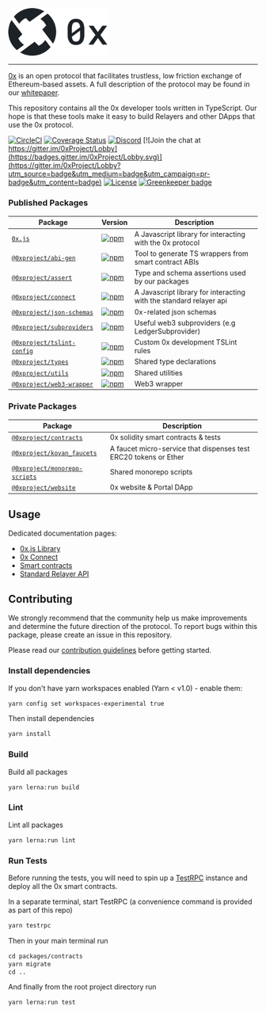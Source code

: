 <img src="https://github.com/0xProject/branding/blob/master/0x_Black_CMYK.png" width="200px" >

---

[0x][website-url] is an open protocol that facilitates trustless, low friction exchange of Ethereum-based assets. A full description of the protocol may be found in our [whitepaper][whitepaper-url].

This repository contains all the 0x developer tools written in TypeScript. Our hope is that these tools make it easy to build Relayers and other DApps that use the 0x protocol.

[website-url]: https://0xproject.com/
[whitepaper-url]: https://0xproject.com/pdfs/0x_white_paper.pdf

[![CircleCI](https://circleci.com/gh/0xProject/0x.js.svg?style=svg&circle-token=61bf7cd8c9b4e11b132089dfcffdd1be277d1e0c)](https://circleci.com/gh/0xProject/0x.js)
[![Coverage Status](https://coveralls.io/repos/github/0xProject/0x.js/badge.svg?branch=master&t=fp0cXD)](https://coveralls.io/github/0xProject/0x.js?branch=master)
[![Discord](https://img.shields.io/badge/chat-rocket.chat-yellow.svg?style=flat)](https://chat.0xproject.com)
[![Join the chat at https://gitter.im/0xProject/Lobby](https://badges.gitter.im/0xProject/Lobby.svg)](https://gitter.im/0xProject/Lobby?utm_source=badge&utm_medium=badge&utm_campaign=pr-badge&utm_content=badge)
[![License](https://img.shields.io/badge/License-Apache%202.0-blue.svg)](https://opensource.org/licenses/Apache-2.0)
[![Greenkeeper badge](https://badges.greenkeeper.io/0xProject/0x.js.svg?token=7c22e5c72acf39d3ead8d29c5d9bb38f9096df3e643024dcedd53ab732847be1&ts=1496426342666)](https://greenkeeper.io/)

### Published Packages

| Package                                               | Version                                                                                                                     | Description                                                        |
| ----------------------------------------------------- | --------------------------------------------------------------------------------------------------------------------------- | ------------------------------------------------------------------ |
| [`0x.js`](/packages/0x.js)                            | [![npm](https://img.shields.io/npm/v/0x.js.svg)](https://www.npmjs.com/package/0x.js)                                       | A Javascript library for interacting with the 0x protocol          |
| [`@0xproject/abi-gen`](/packages/abi-gen)             | [![npm](https://img.shields.io/npm/v/@0xproject/abi-gen.svg)](https://www.npmjs.com/package/@0xproject/abi-gen)             | Tool to generate TS wrappers from smart contract ABIs              |
| [`@0xproject/assert`](/packages/assert)               | [![npm](https://img.shields.io/npm/v/@0xproject/assert.svg)](https://www.npmjs.com/package/@0xproject/assert)               | Type and schema assertions used by our packages                    |
| [`@0xproject/connect`](/packages/connect)             | [![npm](https://img.shields.io/npm/v/@0xproject/connect.svg)](https://www.npmjs.com/package/@0xproject/connect)             | A Javascript library for interacting with the standard relayer api |
| [`@0xproject/json-schemas`](/packages/json-schemas)   | [![npm](https://img.shields.io/npm/v/@0xproject/json-schemas.svg)](https://www.npmjs.com/package/@0xproject/json-schemas)   | 0x-related json schemas                                            |
| [`@0xproject/subproviders`](/packages/subproviders)   | [![npm](https://img.shields.io/npm/v/@0xproject/subproviders.svg)](https://www.npmjs.com/package/@0xproject/subproviders)   | Useful web3 subproviders (e.g LedgerSubprovider)                   |
| [`@0xproject/tslint-config`](/packages/tslint-config) | [![npm](https://img.shields.io/npm/v/@0xproject/tslint-config.svg)](https://www.npmjs.com/package/@0xproject/tslint-config) | Custom 0x development TSLint rules                                 |
| [`@0xproject/types`](/packages/types)                 | [![npm](https://img.shields.io/npm/v/@0xproject/types.svg)](https://www.npmjs.com/package/@0xproject/types)                 | Shared type declarations                                           |
| [`@0xproject/utils`](/packages/utils)                 | [![npm](https://img.shields.io/npm/v/@0xproject/utils.svg)](https://www.npmjs.com/package/@0xproject/utils)                 | Shared utilities                                                   |
| [`@0xproject/web3-wrapper`](/packages/web3-wrapper)   | [![npm](https://img.shields.io/npm/v/@0xproject/web3-wrapper.svg)](https://www.npmjs.com/package/@0xproject/web3-wrapper)   | Web3 wrapper                                                       |

### Private Packages

| Package                                                     | Description                                                      |
| ----------------------------------------------------------- | ---------------------------------------------------------------- |
| [`@0xproject/contracts`](/packages/contracts)               | 0x solidity smart contracts & tests                              |
| [`@0xproject/kovan_faucets`](/packages/kovan-faucets)       | A faucet micro-service that dispenses test ERC20 tokens or Ether |
| [`@0xproject/monorepo-scripts`](/packages/monorepo-scripts) | Shared monorepo scripts                                          |
| [`@0xproject/website`](/packages/website)                   | 0x website & Portal DApp                                         |

## Usage

Dedicated documentation pages:

* [0x.js Library](https://0xproject.com/docs/0xjs)
* [0x Connect](https://0xproject.com/docs/connect)
* [Smart contracts](https://0xproject.com/docs/contracts)
* [Standard Relayer API](https://github.com/0xProject/standard-relayer-api/blob/master/README.md)

## Contributing

We strongly recommend that the community help us make improvements and determine the future direction of the protocol. To report bugs within this package, please create an issue in this repository.

Please read our [contribution guidelines](./CONTRIBUTING.md) before getting started.

### Install dependencies

If you don't have yarn workspaces enabled (Yarn < v1.0) - enable them:

```bash
yarn config set workspaces-experimental true
```

Then install dependencies

```bash
yarn install
```

### Build

Build all packages

```bash
yarn lerna:run build
```

### Lint

Lint all packages

```bash
yarn lerna:run lint
```

### Run Tests

Before running the tests, you will need to spin up a [TestRPC](https://www.npmjs.com/package/ethereumjs-testrpc) instance and deploy all the 0x smart contracts.

In a separate terminal, start TestRPC (a convenience command is provided as part of this repo)

```bash
yarn testrpc
```

Then in your main terminal run

```
cd packages/contracts
yarn migrate
cd ..
```

And finally from the root project directory run

```bash
yarn lerna:run test
```
